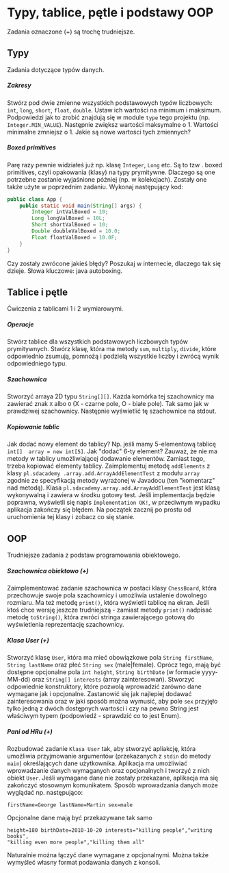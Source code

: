 # Typy, tablice, pętle i podstawy OOP

Zadania oznaczone (+) są trochę trudniejsze.

## Typy
Zadania dotyczące typów danych.

##### Zakresy
Stwórz pod dwie zmienne wszystkich podstawowych typów liczbowych: ``int``, 
``long``, ``short``, ``float``, ``double``. Ustaw ich wartości na minimum i 
maksimum. Podpowiedzi jak to zrobić znajdują się w module ``type`` tego 
projektu (np. ``Integer.MIN_VALUE``). Następnie zwiększ wartości maksymalne o
 1\. Wartości minimalne zmniejsz o 1. Jakie są nowe wartości tych zmiennych? 

##### Boxed primitives
Parę razy pewnie widziałeś już np. klasę ``Integer``, ``Long`` etc. Są to tzw
. boxed primitives, czyli opakowania (klasy) na typy prymitywne. Dlaczego są 
one potrzebne zostanie wyjaśnione później (np. w kolekcjach). Zostały one 
także użyte w poprzednim zadaniu. Wykonaj następujący kod:
```java
public class App {
	public static void main(String[] args) {
		Integer intValBoxed = 10;
		Long longValBoxed = 10L;
		Short shortValBoxed = 10;
		Double doubleValBoxed = 10.0;
		Float floatValBoxed = 10.0F;		
	}
}
```
Czy zostały zwrócone jakieś błędy? Poszukaj w internecie, dlaczego tak się 
dzieje. Słowa kluczowe: java autoboxing.

## Tablice i pętle
Ćwiczenia z tablicami 1 i 2 wymiarowymi.

##### Operacje
Stwórz tablice dla wszystkich podstawowych liczbowych typów prymitywnych. 
Stwórz klasę, która ma metody ``sum``, ``multiply``, ``divide``, które 
odpowiednio zsumują, pomnożą i podzielą wszystkie liczby i zwrócą wynik 
odpowiedniego typu.

##### Szachownica
Stworzyć arraya 2D typu ``String[][]``. Każda komórka tej szachownicy ma 
zawierać znak ``X`` albo ``O`` (X - czarne pole, O - białe pole). Tak samo 
jak w prawdziwej szachownicy. Następnie wyświetlić tę szachownice na stdout.

##### Kopiowanie tablic
Jak dodać nowy element do tablicy? Np. jeśli mamy 5-elementową tablicę ``int[] 
array = new int[5]``. Jak "dodać" 6-ty element? Zauważ, że nie ma metody w 
tablicy umożliwiającej dodawanie elementów. Zamiast tego, trzeba kopiować 
elementy tablicy. Zaimplementuj metodę ``addElements`` z klasy ``pl.sdacademy
.array.add.ArrayAddElementTest`` z modułu ``array`` zgodnie ze specyfikacją 
metody wyrażonej w Javadocu (ten "komentarz" nad metodą). Klasa ``pl.sdacademy.array.add.ArrayAddElementTest`` jest klasą wykonywalną i zawiera w
 środku gotowy test. Jeśli implementacja będzie poprawna, wyświetli się napis
  ``Implementation OK!``, w przeciwnym wypadku aplikacja zakończy się błędem.
   Na początek zacznij po prostu od uruchomienia tej klasy i zobacz co się stanie.
   
## OOP
Trudniejsze zadania z podstaw programowania obiektowego.

##### Szachownica obiektowo (+)
Zaimplementować zadanie szachownica w postaci klasy ``ChessBoard``, która 
przechowuje swoje pola szachownicy i umożliwia ustalenie dowolnego rozmiaru. 
Ma też metodę ``print()``, która wyświetli tablicę na ekran. Jeśli ktoś chce 
wersję jeszcze trudniejszą - zamiast metody ``print()`` nadpisać metodę 
``toString()``, która zwróci stringa zawierającego gotową do 
wyświetlenia reprezentację szachownicy.

##### Klasa User (+)
Stworzyć klasę ``User``, która ma mieć obowiązkowe pola ``String firstName``, 
``String lastName`` oraz płeć ``String sex`` (male|female). Oprócz tego, 
mają być dostępne opcjonalne pola ``int height``, ``String birthDate`` (w 
formacie yyyy-MM-dd) oraz ``String[] interests`` (array zainteresowań). 
Stworzyć odpowiednie konstruktory, które pozwolą wprowadzić zarówno dane 
wymagane jak i opcjonalne. Zastanowić się jak najlepiej dodawać 
zainteresowania oraz w jaki sposób można wymusić, aby pole ``sex`` przyjęło 
tylko jedną z dwóch dostępnych wartości i czy na pewno String jest właściwym 
typem (podpowiedź - sprawdzić co to jest Enum).

##### Pani od HRu (+)
Rozbudować zadanie ``Klasa User`` tak, aby stworzyć apliakcję, która 
umożliwia przyjmowanie argumentów (przekazanych z ``stdin`` do metody 
``main``) określających dane użytkownika. Aplikacja ma umożliwiać wprowadzanie 
danych wymaganych oraz opcjonalnych i tworzyć z nich obiekt ``User``. Jeśli 
wymagane dane nie zostały przekazane, aplikacja ma się zakończyć stosownym komunikatem. Sposób wprowadzania danych może wyglądać np. następująco:
````shell
firstName=George lastName=Martin sex=male
````
Opcjonalne dane mają być przekazywane tak samo
````shell
height=180 birthDate=2010-10-20 interests="killing people","writing books",
"killing even more people","killing them all"
````
Naturalnie można łączyć dane wymagane z opcjonalnymi.
Można także wymyśleć własny format podawania danych z konsoli.